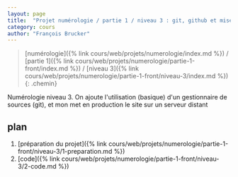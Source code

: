 ```yaml
---
layout: page
title:  "Projet numérologie / partie 1 / niveau 3 : git, github et mise en production"
category: cours
author: "François Brucker"
---
```


> [numérologie]({% link cours/web/projets/numerologie/index.md %}) / [partie 1]({% link cours/web/projets/numerologie/partie-1-front/index.md %}) / [niveau 3]({% link cours/web/projets/numerologie/partie-1-front/niveau-3/index.md %})
{: .chemin}

Numérologie niveau 3. On ajoute l'utilisation (basique) d'un gestionnaire de sources (git), et mon met en production le site sur un serveur distant

## plan

1. [préparation du projet]({% link cours/web/projets/numerologie/partie-1-front/niveau-3/1-preparation.md %})
2. [code]({% link cours/web/projets/numerologie/partie-1-front/niveau-3/2-code.md %})

